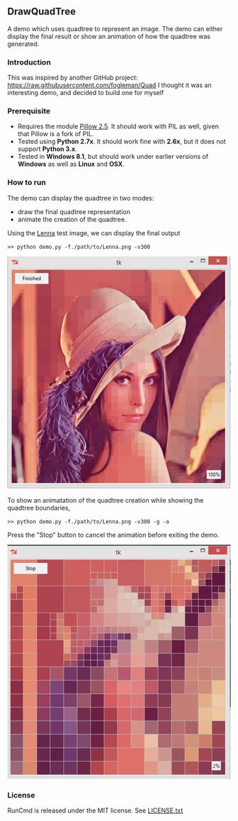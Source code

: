 ## DrawQuadTree #

A demo which uses quadtree to represent an image. The demo can either display the final result or show an animation of how the quadtree was generated.

### Introduction ###

This was inspired by another GitHub project: https://raw.githubusercontent.com/fogleman/Quad
I thought it was an interesting demo, and decided to build one for myself

### Prerequisite ###

* Requires the module [Pillow 2.5](https://pillow.readthedocs.org/en/latest/). It should work with PIL as well, given that Pillow is a fork of PIL.
* Tested using **Python 2.7x**. It should work fine with **2.6x**, but it does not support **Python 3.x**.
* Tested in **Windows 8.1**, but should work under earlier versions of **Windows** as well as **Linux** and **OSX**.

### How to run ###

The demo can display the quadtree in two modes:
* draw the final quadtree representation
* animate the creation of the quadtree.

Using the [Lenna](http://en.wikipedia.org/wiki/Lenna) test image, we can display the final output

```
>> python demo.py -f./path/to/Lenna.png -v300
```

![demo_static](./img/sample_output.png)

To show an animatation of the quadtree creation while showing the quadtree boundaries,

```
>> python demo.py -f./path/to/Lenna.png -v300 -g -a
```

Press the "Stop" button to cancel the animation before exiting the demo.

![demo_static](./img/sample_animation.png)

### License ###
RunCmd is released under the MIT license. See [LICENSE.txt](./LICENSE.txt)
